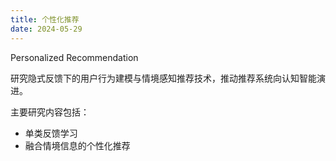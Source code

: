 ```yaml
---
title: 个性化推荐
date: 2024-05-29
---
```


Personalized Recommendation

研究隐式反馈下的用户行为建模与情境感知推荐技术，推动推荐系统向认知智能演进。

<!--more-->

主要研究内容包括：

- 单类反馈学习
- 融合情境信息的个性化推荐
